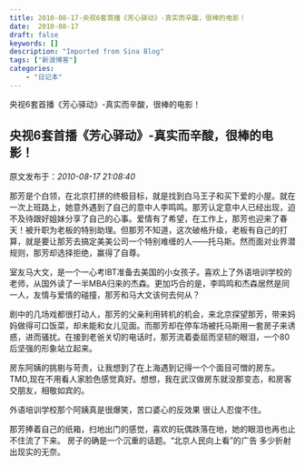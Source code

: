```yaml
---
title: 2010-08-17-央视6套首播《芳心驿动》-真实而辛酸，很棒的电影！
date:  2010-08-17
draft: false
keywords: []
description: "Imported from Sina Blog"
tags: ["新浪博客"]
categories: 
    - "日记本"
---
```

央视6套首播《芳心驿动》-真实而辛酸，很棒的电影！
## 央视6套首播《芳心驿动》-真实而辛酸，很棒的电影！

 原文发布于：*2010-08-17 21:08:40*

   
那芳是个白领，在北京打拼的终极目标，就是找到白马王子和买下爱的小屋。就在一次上班路上，她意外遇到了自己的意中人李鸣鸣。那芳认定意中人已经出现，迫不及待跟好姐妹分享了自己的心事。爱情有了希望，在工作上，那芳也迎来了春天！被升职为老板的特别助理。但那芳不知道，这次破格升级，老板有自己的打算，就是要让那芳去搞定美美公司一个特别难缠的人——托马斯。然而面对业界潜规则，那芳却选择拒绝，赢得了自尊。

室友马大文，是一个一心考IBT准备去美国的小女孩子。喜欢上了外语培训学校的老师，从国外读了一半MBA归来的杰森。更加巧合的是，李鸣鸣和杰森居然是同一人，友情与爱情的碰撞，那芳和马大文该何去何从？

剧中的几场戏都很打动人，那芳的父亲利用转机的机会，来北京探望那芳，带来妈妈做得可口饭菜，却未能和女儿见面。而那芳却在停车场被托马斯用一套房子来诱惑，进而骚扰。在接到老爸关切的电话时，那芳流着委屈而坚韧的眼泪，一个80后坚强的形象站立起来。

房东阿姨的挑剔与苛责，让我想到了在上海遇到记得一个个面目可憎的房东。TMD,现在不用看人家脸色感觉真好。想想，我在武汉做房东就没那变态，和房客交朋友，相敬如宾的。

外语培训学校那个阿姨真是很爆笑，苦口婆心的反效果 很让人忍俊不住。

那芳捧着自己的纸箱，扫地出门的感觉，喜欢的玩偶跌落在地，她的眼泪也再也止不住流了下来。
房子的确是一个沉重的话题。“北京人民向上看”的广告 多少折射出现实的无奈。


